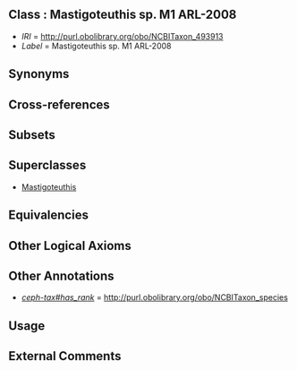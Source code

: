 
## Class : Mastigoteuthis sp. M1 ARL-2008

 * *IRI* = http://purl.obolibrary.org/obo/NCBITaxon_493913
 * *Label* = Mastigoteuthis sp. M1 ARL-2008

## Synonyms


## Cross-references


## Subsets


## Superclasses

 * [Mastigoteuthis](../../NCBITaxon/30/NCBITaxon_61730.md)

## Equivalencies


## Other Logical Axioms


## Other Annotations

 * *[ceph-tax#has_rank](../../ceph-tax#has/nk/ceph-tax#has_rank.md)* = http://purl.obolibrary.org/obo/NCBITaxon_species

## Usage


## External Comments

